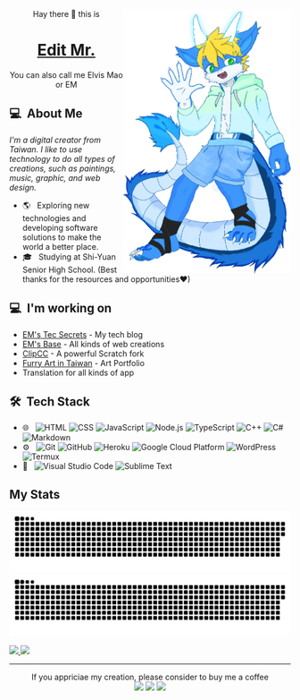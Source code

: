 <img src="https://raw.githubusercontent.com/Edit-Mr/Edit-Mr/main/eden.png" align="right" width="300px">
<div align=center>
Hay there 👋 this is
  
# [Edit Mr.](http://edit-mr.github.io)
You can also call me Elvis Mao or EM
</div>

## 💻 &nbsp;About Me 
*I'm a digital creator from Taiwan. I like to use technology to do all types of creations, such as paintings, music, graphic, and web design.*
- 🌎 &nbsp; Exploring new technologies and developing software solutions to make the world a better place.
- 🎓 &nbsp; Studying at Shi-Yuan Senior High School. (Best thanks for the resources and opportunities❤)

## 💻 &nbsp;I'm working on
- [EM's Tec Secrets](http://em-tec.github.io/) - My tech blog
- [EM's Base](https://edit-mr.github.io/) - All kinds of web creations
- [ClipCC](https://github.com/Clipteam/clipcc-gui) - A powerful Scratch fork
- [Furry Art in Taiwan](https://github.com/FurryArt-TW) - Art Portfolio
- Translation for all kinds of app


## 🛠 &nbsp;Tech Stack
- 🌐 &nbsp;
  ![HTML](https://img.shields.io/badge/-HTML-333333?style=flat&logo=HTML5)
  ![CSS](https://img.shields.io/badge/-CSS-333333?style=flat&logo=CSS3&logoColor=1572B6)
  ![JavaScript](https://img.shields.io/badge/-JavaScript-333333?style=flat&logo=javascript)
  ![Node.js](https://img.shields.io/badge/-Node.js-333333?style=flat&logo=node.js)
  ![TypeScript](https://img.shields.io/badge/-TypeScript-333333?style=flat&logo=typescript)
  ![C++](https://img.shields.io/badge/-C++-333333?style=flat&logo=C)
  ![C#](https://img.shields.io/badge/-C%23-333333?style=flat&logo=c#)
  ![Markdown](https://img.shields.io/badge/-Markdown-333333?style=flat&logo=markdown)
- ⚙️ &nbsp;
  ![Git](https://img.shields.io/badge/-Git-333333?style=flat&logo=git)
  ![GitHub](https://img.shields.io/badge/-GitHub-333333?style=flat&logo=github)
  ![Heroku](https://img.shields.io/badge/-Heroku-333333?style=flat&logo=heroku)
  ![Google Cloud Platform](https://img.shields.io/badge/-Google_Cloud_Platform-333333?style=flat&logo=google-cloud)
  ![WordPress](https://img.shields.io/badge/-WordPress-333333?style=flat&logo=wordpress)
  ![Termux](https://img.shields.io/badge/-Termux-333333?style=flat&logo=termux)
- 🔧 &nbsp;
  ![Visual Studio Code](https://img.shields.io/badge/-Visual%20Studio%20Code-333333?style=flat&logo=visual-studio-code&logoColor=007ACC)
  ![Sublime Text](https://img.shields.io/badge/-Sublime%20Text-333333?style=flat&logo=sublime-text)

## My Stats
<p>
  
![GitHub Snake Light](https://raw.githubusercontent.com/Edit-Mr/Edit-Mr/output/github-contribution-grid-snake.svg#gh-light-mode-only)
![GitHub Snake dark](https://raw.githubusercontent.com/Edit-Mr/Edit-Mr/output/github-contribution-grid-snake-dark.svg#gh-dark-mode-only)
  
<a href="https://github.com/Edit-Mr">
  <img height="180em" src="https://github-readme-stats.vercel.app/api?username=Edit-Mr&show_icons=true&theme=radical" />
  <img height="180em" src="https://github-readme-stats-eight-theta.vercel.app/api/top-langs/?username=Edit-Mr&theme=radical&layout=compact&exclude_lang=java+r" />
</a>
</p>
  
*****
  
<p align="center">
If you appriciae my creation, please consider to buy me a coffee<br />
<a href="mailto:elvismao@ctemplar.com"><img src="https://img.shields.io/badge/-elvismao@ctemplar.com-D14836?style=flat-square&logo=Gmail&logoColor=white"/></a>
<a href="https://www.paypal.me/elvismao"><img src="https://img.shields.io/badge/-elvismao.070512@gmail.com-169BD7?style=flat-square&logo=PayPal&logoColor=white"/></a>
<img src="https://komarev.com/ghpvc/?username=edit-mr&style=flat-square"/>
</p>

